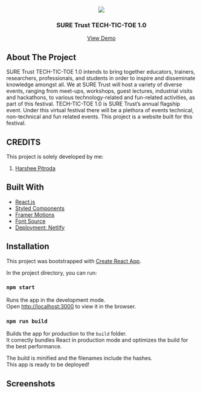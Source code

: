 <!-- PROJECT LOGO -->
<br />

<div align="center">
   <img src='https://user-images.githubusercontent.com/73131499/166115643-d3187f47-d38f-41b2-ae42-5ecbbc60de14.png' />


<h3 align="center">SURE Trust TECH-TIC-TOE 1.0</h3>
    <a href="https://github.com/github_username/repo_name">View Demo</a>
</div>


<!-- ABOUT THE PROJECT -->
## About The Project


SURE Trust TECH-TIC-TOE 1.0 intends to bring together educators, trainers, researchers, professionals, and students in order to inspire and disseminate knowledge amongst all. We at SURE Trust will host a variety of diverse events, ranging from meet-ups, workshops, guest lectures, industrial visits and hackathons, to various technology-related and fun-related activities, as part of this festival. TECH-TIC-TOE 1.0 is SURE Trust’s annual flagship event. Under this virtual festival there will be a plethora of events technical, non-technical and fun related events. This project is a website built for this festival.

<!-- CREDITS -->
## CREDITS

This project is solely developed by me:

1. <a href="https://www.linkedin.com/in/harshee-pitroda-790778212/">Harshee Pitroda</a>

## Built With
* [React.js](https://reactjs.org/)
* [Styled Components](https://styled-components.com/)
* [Framer Motions](https://www.framer.com/motion/)
* [Font Source](https://fontsource.org/)
* [Deployment: Netlify](https://www.netlify.com/)


## Installation

This project was bootstrapped with [Create React App](https://github.com/facebook/create-react-app).

In the project directory, you can run:

### `npm start`

Runs the app in the development mode.\
Open [http://localhost:3000](http://localhost:3000) to view it in the browser.

### `npm run build`

Builds the app for production to the `build` folder.\
It correctly bundles React in production mode and optimizes the build for the best performance.

The build is minified and the filenames include the hashes.\
This app is ready to be deployed!


<!-- SCREENSHOTS -->
## Screenshots

